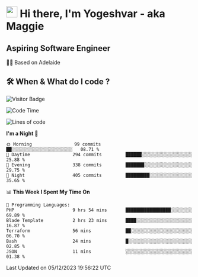 <h1><img src="https://emojis.slackmojis.com/emojis/images/1531849430/4246/blob-sunglasses.gif?1531849430" width="30"/> Hi there, I'm Yogeshvar - aka Maggie</h1>

## Aspiring Software Engineer
🏂🏻  Based on Adelaide 

## 🛠 When & What do I code ?  

![Visitor Badge](https://visitor-badge.feriirawann.repl.co?username=yogeshvar&repo=yogeshvar&label=Visitors&style=plastic&color=%23457BFF&contentType=svg)

<!--START_SECTION:waka-->
![Code Time](http://img.shields.io/badge/Code%20Time-2%2C409%20hrs%2043%20mins-blue)

![Lines of code](https://img.shields.io/badge/From%20Hello%20World%20I%27ve%20Written-4.0%20million%20lines%20of%20code-blue)

**I'm a Night 🦉** 

```text
🌞 Morning                99 commits          ██░░░░░░░░░░░░░░░░░░░░░░░   08.71 % 
🌆 Daytime                294 commits         ██████░░░░░░░░░░░░░░░░░░░   25.88 % 
🌃 Evening                338 commits         ███████░░░░░░░░░░░░░░░░░░   29.75 % 
🌙 Night                  405 commits         █████████░░░░░░░░░░░░░░░░   35.65 % 
```


📊 **This Week I Spent My Time On** 

```text
💬 Programming Languages: 
PHP                      9 hrs 54 mins       █████████████████░░░░░░░░   69.89 % 
Blade Template           2 hrs 23 mins       ████░░░░░░░░░░░░░░░░░░░░░   16.87 % 
Terraform                56 mins             ██░░░░░░░░░░░░░░░░░░░░░░░   06.70 % 
Bash                     24 mins             █░░░░░░░░░░░░░░░░░░░░░░░░   02.85 % 
JSON                     11 mins             ░░░░░░░░░░░░░░░░░░░░░░░░░   01.38 % 
```


 Last Updated on 05/12/2023 19:56:22 UTC
<!--END_SECTION:waka-->
